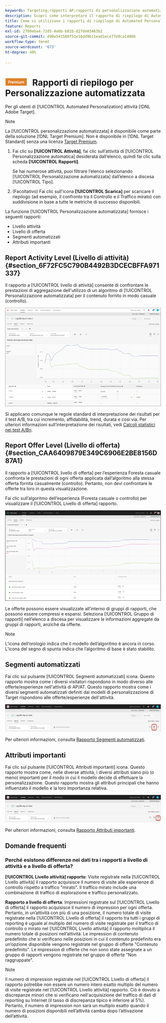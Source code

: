 ```yaml
---
keywords: Targeting;rapporti AP;rapporti di personalizzazione automatizzata;rapporto a livello di attività;rapporto a livello di offerta;rapporto dettagli offerta;FAQ
description: Scopri come interpretare il rapporto di riepilogo di Automated Personalization in Adobe Target. Da questo rapporto puoi passare ai rapporti Segmenti automatizzati e Attributi importanti .
title: Come si utilizzano i rapporti di riepilogo di Automated Personalization?
feature: Reports
exl-id: 2708eba4-72d5-4e6b-b01b-d27de03463b2
source-git-commit: d90e541588f51e16dd9b11ead1ece77e9ca1408b
workflow-type: tm+mt
source-wordcount: '673'
ht-degree: 40%

---
```


# ![PREMIUM](/help/main/assets/premium.png) Rapporti di riepilogo per Personalizzazione automatizzata

Per gli utenti di [!UICONTROL Automated Personalization] attività [!DNL Adobe Target].

>[!NOTE]
>
>La [!UICONTROL personalizzazione automatizzata] è disponibile come parte della soluzione [!DNL Target Premium]. Non è disponibile in [!DNL Target Standard] senza una licenza [Target Premium](/help/main/c-intro/intro.md#premium).

1. Fai clic su **[!UICONTROL Attività]**, fai clic sull’attività di [!UICONTROL Personalizzazione automatica] desiderata dall’elenco, quindi fai clic sulla scheda **[!UICONTROL Rapporti]**.

   Se hai numerose attività, puoi filtrare l’elenco selezionando [!UICONTROL Personalizzazione automatizzata] dall’elenco a discesa [!UICONTROL Tipo].

1. (Facoltativo) Fai clic sull&#39;icona **[!UICONTROL Scarica]** per scaricare il riepilogo (ad esempio, il confronto tra il Controllo e il Traffico mirato) con suddivisione in base a tutte le metriche di successo disponibili.

La funzione [!UICONTROL Personalizzazione automatizzata] fornisce i seguenti rapporti:

* Livello attività
* Livello di offerta
* Segmenti automatizzati
* Attributi importanti

## Report Activity Level (Livello di attività) {#section_6F72FC5C790B4492B3DCECBFFA971337}

Il rapporto a [!UICONTROL livello di attività] consente di confrontare le prestazioni di aggregazione dell&#39;utilizzo di un algoritmo di [!UICONTROL Personalizzazione automatizzata] per il contenuto fornito in modo casuale (controllo).

![Rapporto a livello di attività](/help/main/c-reports/assets/box_plot_ap.png)

Si applicano comunque le regole standard di interpretazione dei risultati per il test A/B, tra cui incremento, affidabilità, trend, durata e così via. Per ulteriori informazioni sull’interpretazione dei risultati, vedi [Calcoli statistici nei test A/Bn](/help/main/c-reports/statistical-methodology/statistical-calculations.md).

## Report Offer Level (Livello di offerta) {#section_CAA6409879E349C6906E2BE8156D87A1}

Il rapporto a [!UICONTROL livello di offerta] per l’esperienza Foresta casuale confronta le prestazioni di ogni offerta applicata dall’algoritmo alla stessa offerta fornita casualmente (controllo). Pertanto, non devi confrontare le offerte tra loro in questa visualizzazione.

Fai clic sull’algoritmo dell’esperienza (Foresta casuale o controllo) per visualizzare il [!UICONTROL Livello di offerta] rapporto.

![](/help/main/c-reports/assets/ap_OfferLevelRpt.png)

Le offerte possono essere visualizzate all’interno di gruppi di rapporti, che possono essere compressi e espansi. Seleziona [!UICONTROL Gruppo di rapporti] nell’elenco a discesa per visualizzare le informazioni aggregate da gruppi di rapporti, anziché da offerte.

>[!NOTE]
>
>L’icona dell’orologio indica che il modello dell’algoritmo è ancora in corso. L’icona del segno di spunta indica che l’algoritmo di base è stato stabilito.

## Segmenti automatizzati

Fai clic sul pulsante [!UICONTROL Segmenti automatizzati] icona. Questo rapporto mostra come i diversi visitatori rispondono in modo diverso alle offerte/esperienze nell&#39;attività di AP/AT. Questo rapporto mostra come i diversi segmenti automatizzati definiti dai modelli di personalizzazione di Target rispondono alle offerte/esperienze dell&#39;attività.

![Icona Segmenti automatizzati](/help/main/c-reports/assets/icon-automated-sements-ap.png)

Per ulteriori informazioni, consulta [Rapporto Segmenti automatizzati](/help/main/c-reports/c-personalization-insights-reports/automated-segments-report.md).

## Attributi importanti

Fai clic sul pulsante [!UICONTROL Attributi importanti] icona. Questo rapporto mostra come, nelle diverse attività, i diversi attributi siano più (o meno) importanti per il modo in cui il modello decide di effettuare la personalizzazione. Questo rapporto mostra gli attributi principali che hanno influenzato il modello e la loro importanza relativa.

![Icona Attributi importanti](/help/main/c-reports/assets/icon-important-attributes-ap.png)

Per ulteriori informazioni, consulta [Rapporto Attributi importanti](/help/main/c-reports/c-personalization-insights-reports/important-attributes-report.md).

## Domande frequenti 

### Perché esistono differenze nei dati tra i rapporti a livello di attività e a livello di offerta?

**[!UICONTROL Livello attività] rapporto**: Visite registrate nella [!UICONTROL Livello attività] il rapporto acquisisce il numero di visite alle esperienze di controllo rispetto a traffico &quot;mirato&quot;. Il traffico mirato include una combinazione di traffico di esplorazione e traffico personalizzato.

**Rapporto a livello di offerta**: Impressioni registrate sul [!UICONTROL Livello di offerta] il rapporto acquisisce il numero di impression per ogni offerta. Pertanto, in un’attività con più di una posizione, il numero totale di visite registrate nella [!UICONTROL Livello di offerta] il rapporto tra tutti i gruppi di reporting è uguale al multiplo del numero di visite registrate per il traffico di controllo o mirato nel [!UICONTROL Livello attività] il rapporto moltiplica il numero totale di posizioni nell’attività. Le impression di contenuto predefinito che si verificano nelle posizioni in cui il contenuto predefinito era un’opzione disponibile vengono registrate nel gruppo di offerte &quot;Contenuto predefinito&quot;. Le impression di offerte che non sono state assegnate a un gruppo di rapporti vengono registrate nel gruppo di offerte &quot;Non raggruppate&quot;.

>[!NOTE]
>
>Il numero di impression registrate nel [!UICONTROL Livello di offerta] il rapporto potrebbe non essere un numero intero esatto multiplo del numero di visite registrate nel [!UICONTROL Livello attività] rapporto. Ciò è dovuto a discrepanze minori che si verificano nell&#39;acquisizione del traffico di dati di reporting su Internet (il tasso di discrepanza tipico è inferiore al 5%). Pertanto, il numero di impression non sarà un multiplo esatto quando il numero di posizioni disponibili nell’attività cambia dopo l’attivazione dell’attività.
